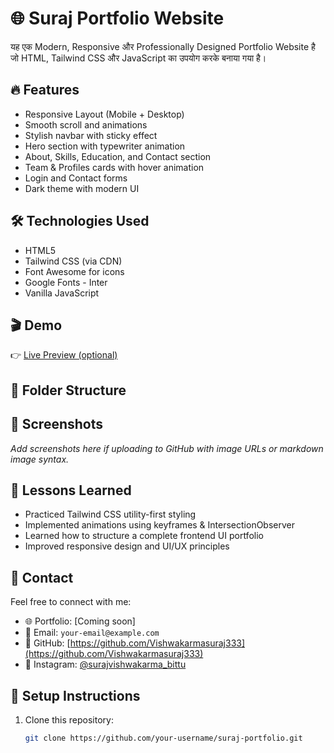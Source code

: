 # 🌐 Suraj Portfolio Website

यह एक Modern, Responsive और Professionally Designed Portfolio Website है जो HTML, Tailwind CSS और JavaScript का उपयोग करके बनाया गया है।

## 🔥 Features

- Responsive Layout (Mobile + Desktop)
- Smooth scroll and animations
- Stylish navbar with sticky effect
- Hero section with typewriter animation
- About, Skills, Education, and Contact section
- Team & Profiles cards with hover animation
- Login and Contact forms
- Dark theme with modern UI

## 🛠️ Technologies Used

- HTML5
- Tailwind CSS (via CDN)
- Font Awesome for icons
- Google Fonts - Inter
- Vanilla JavaScript

## 🎬 Demo

👉 [Live Preview (optional)](https://your-live-site-url.com)

## 📁 Folder Structure


## 📸 Screenshots

_Add screenshots here if uploading to GitHub with image URLs or markdown image syntax._

## 🧠 Lessons Learned

- Practiced Tailwind CSS utility-first styling
- Implemented animations using keyframes & IntersectionObserver
- Learned how to structure a complete frontend UI portfolio
- Improved responsive design and UI/UX principles

## 🤝 Contact

Feel free to connect with me:

- 🌐 Portfolio: [Coming soon]
- 📧 Email: `your-email@example.com`
- 🔗 GitHub: [https://github.com/Vishwakarmasuraj333](https://github.com/Vishwakarmasuraj333)
- 📱 Instagram: [@surajvishwakarma_bittu](https://www.instagram.com/surajvishwakarma_bittu/)

## 🚀 Setup Instructions

1. Clone this repository:
   ```bash
   git clone https://github.com/your-username/suraj-portfolio.git
